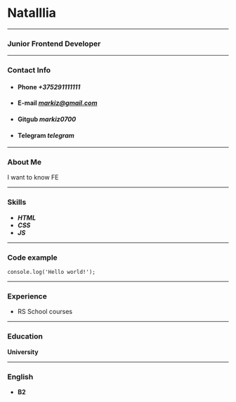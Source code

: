 # Natalllia

___

### Junior Frontend Developer
___

### Contact Info
* #### Phone ***+375291111111***
* #### E-mail ***markiz@gmail.com***
* #### Gitgub ***markiz0700***
* #### Telegram ***telegram***
___

### About Me

I want to know FE

___

### Skills

* ***HTML***
* ***CSS***
* ***JS***
___

### Code example

`console.log('Hello world!');`

___

### Experience

* RS School courses
___

### Education

**University**
___

### English

* **B2**
